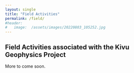 ```yaml
---
layout: single
title: "Field Activities"
permalink: /field/
#header:
#   image:  /assets/images/20220803_105252.jpg
---
```



## Field Activities associated with the Kivu Geophysics Project

More to come soon.